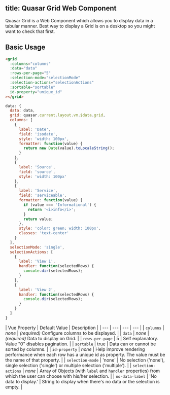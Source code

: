 title: Quasar Grid Web Component
---
Quasar Grid is a Web Component which allows you to display data in a tabular manner. Best way to display a Grid is on a desktop so you might want to check that first.

<input type="hidden" data-fullpage-demo="grid-component">

## Basic Usage

``` html
<grid
  :columns="columns"
  :data="data"
  :rows-per-page="5"
  :selection-mode="selectionMode"
  :selection-actions="selectionActions"
  :sortable="sortable"
  id-property="unique_id"
></grid>
```

``` js
data: {
  data: data,
  grid: quasar.current.layout.vm.$data.grid,
  columns: [
    {
      label: 'Date',
      field: 'isodate',
      style: 'width: 100px',
      formatter: function(value) {
        return new Date(value).toLocaleString();
      }
    },
    {
      label: 'Source',
      field: 'source',
      style: 'width: 100px'
    },
    {
      label: 'Service',
      field: 'serviceable',
      formatter: function(value) {
        if (value === 'Informational') {
          return '<i>info</i>';
        }
        return value;
      },
      style: 'color: green; width: 100px',
      classes: 'text-center'
    }
  ],
  selectionMode: 'single',
  selectionActions: [
    {
      label: 'View 1',
      handler: function(selectedRows) {
        console.dir(selectedRows);
      }
    },
    {
      label: 'View 2',
      handler: function(selectedRows) {
        console.dir(selectedRows);
      }
    }
  ]
}
```

| Vue Property | Default Value | Description |
| --- | --- | --- | --- |
| `columns` | *none* | *(required)* Configure columns to be displayed. |
| `data` | *none* | *(required)*  Data to display on Grid. |
| `rows-per-page` | 5 | Self explanatory. Value "0" disables pagination. |
| `sortable` | true | Data can or cannot be sorted by columns. |
| `id-property` | *none* | Help improve rendering performance when each row has a unique id as property. The value must be the name of that property. |
| `selection-mode` | 'none' | No selection ('none'), single selection ('single') or multiple selection ('multiple'). |
| `selection-actions` | *none* | Array of Objects (with `label` and `handler` properties) from which the user can choose with his/her selection. |
| `no-data-label` | 'No data to display.' | String to display when there's no data or the selection is empty. |
